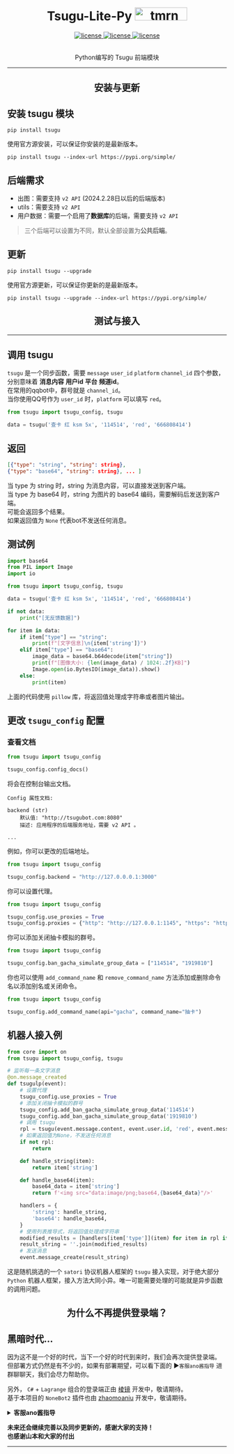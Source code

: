 
<h1 align="center"> Tsugu-Lite-Py  <img src="./logo.jpg" width="120"" width="30" height="30" alt="tmrn"/> </div></h1>


<p align="center">

<a href="https://github.com/Yamamoto-2/tsugu-bangdream-bot">
    <img src="https://img.shields.io/badge/tsugubangdream bot - v2 api-yellow" alt="license">
  </a>

<a href="https://github.com/kumoSleeping/tsugu-bangdream-bot-lite-py?tab=MIT-1-ov-file">
    <img src="https://img.shields.io/github/license/kumoSleeping/TomorinBot" alt="license">
  </a>
<a href="https://pypi.org/project/tsugu/">
    <img src="https://img.shields.io/pypi/v/tsugu.svg" alt="license">
  </a>

</p>
<p align="center">
<br>  Python编写的 Tsugu 前端模块


***


<h2 align="center"> 安装与更新 </h2>

## 安装 tsugu 模块
```shell
pip install tsugu
```

使用官方源安装，可以保证你安装的是最新版本。
```shell
pip install tsugu --index-url https://pypi.org/simple/
```
## 后端需求

- 出图：需要支持 `v2 API` (2024.2.28日以后的后端版本)
- utils：需要支持 `v2 API` 
- 用户数据：需要一个启用了**数据库**的后端，需要支持 `v2 API`

> 三个后端可以设置为不同，默认全部设置为**公共后端**。

## 更新
```shell
pip install tsugu --upgrade
```
使用官方源更新，可以保证你更新的是最新版本。
```shell
pip install tsugu --upgrade --index-url https://pypi.org/simple/
```

<h2 align="center"> 测试与接入 </h2>



***
## 调用 tsugu
`tsugu` 是一个同步函数，需要 `message` `user_id` `platform` `channel_id` 四个参数，分别意味着 **消息内容** **用户id** **平台** **频道id**。   
在常用的qqbot中，群号就是 `channel_id`。   
当你使用QQ号作为 `user_id` 时，`platform` 可以填写 `red`。   


```py
from tsugu import tsugu_config, tsugu

data = tsugu('查卡 红 ksm 5x', '114514', 'red', '666808414')
```

## 返回

```json
[{"type": "string", "string": string},
{"type": "base64", "string": string}, ... ]
```
当 type 为 string 时，string 为消息内容，可以直接发送到客户端。   
当 type 为 base64 时，string 为图片的 base64 编码，需要解码后发送到客户端。   
可能会返回多个结果。  
如果返回值为 `None` 代表bot不发送任何消息。   

## 测试例

```python
import base64
from PIL import Image
import io

from tsugu import tsugu_config, tsugu

data = tsugu('查卡 红 ksm 5x', '114514', 'red', '666808414')

if not data:
    print("[无反馈数据]")

for item in data:
    if item["type"] == "string":
        print(f"[文字信息]\n{item['string']}")
    elif item["type"] == "base64":
        image_data = base64.b64decode(item["string"])
        print(f"[图像大小: {len(image_data) / 1024:.2f}KB]")
        Image.open(io.BytesIO(image_data)).show()
    else:
        print(item)
```
上面的代码使用 `pillow` 库，将返回值处理成字符串或者图片输出。


## 更改 `tsugu_config` 配置

### 查看文档

```py
from tsugu import tsugu_config

tsugu_config.config_docs()
```
将会在控制台输出文档。
```
Config 属性文档:

backend (str)
    默认值: "http://tsugubot.com:8080"
    描述: 应用程序的后端服务地址，需要 v2 API 。
    
...
```
例如，你可以更改的后端地址。
```py
from tsugu import tsugu_config

tsugu_config.backend = "http://127.0.0.0.1:3000"
```

你可以设置代理。
```py
from tsugu import tsugu_config

tsugu_config.use_proxies = True
tsugu_config.proxies = {"http": "http://127.0.0.1:1145", "https": "http://127.0.0.1:1919"}
```

你可以添加关闭抽卡模拟的群号。
```py
from tsugu import tsugu_config

tsugu_config.ban_gacha_simulate_group_data = ["114514", "1919810"]
```

你也可以使用 `add_command_name` 和 `remove_command_name` 方法添加或删除命令名以添加别名或关闭命令。
```py
from tsugu import tsugu_config

tsugu_config.add_command_name(api="gacha", command_name="抽卡")
```



## 机器人接入例

```python
from core import on
from tsugu import tsugu_config, tsugu

# 监听每一条文字消息
@on.message_created
def tsugulp(event):
    # 设置代理
    tsugu_config.use_proxies = True
    # 添加关闭抽卡模拟的群号
    tsugu_config.add_ban_gacha_simulate_group_data('114514')
    tsugu_config.add_ban_gacha_simulate_group_data('1919810')
    # 调用 tsugu
    rpl = tsugu(event.message.content, event.user.id, 'red', event.message.id)
    # 如果返回值为None，不发送任何消息
    if not rpl:
        return

    def handle_string(item):
        return item['string']

    def handle_base64(item):
        base64_data = item['string']
        return f'<img src="data:image/png;base64,{base64_data}"/>'

    handlers = {
        'string': handle_string,
        'base64': handle_base64,
    }
    # 使用列表推导式，将返回值处理成字符串
    modified_results = [handlers[item['type']](item) for item in rpl if item['type'] in handlers]
    result_string = ''.join(modified_results)
    # 发送消息
    event.message_create(result_string)
```

这是随机挑选的一个 `satori` 协议机器人框架的 `tsugu` 接入实现，对于绝大部分 `Python` 机器人框架，接入方法大同小异。唯一可能需要处理的可能就是异步函数的调用问题。   



<h2 align="center"> 为什么不再提供登录端？ </h2>

## 黑暗时代...

因为这不是一个好的时代，当下一个好的时代到来时，我们会再次提供登录端。   
但部署方式仍然是有不少的，如果有部署期望，可以看下面的 ▶️`客服ano酱指导` 进群聊聊天，我们会尽力帮助你。

另外， `C#` + `Lagrange` 组合的登录端正由 [棱镜](https://github.com/DreamPrism) 开发中，敬请期待。   
基于本项目的 `NoneBot2` 插件也由 [zhaomoaniu](https://github.com/zhaomaoniupi) 开发中，敬请期待。   



 <details>
<summary><b>客服ano酱指导</b></summary>
 
**注意，如果你不知道什么是BanGDream，请不要随意加群**    
**本群还是欢迎加群的（**    
[BanGDreamBot开发聊天群](https://qm.qq.com/q/zjUPQkrdpm)   
温馨的聊天环境～   

</details>

**未来还会继续完善以及同步更新的，感谢大家的支持！**   
**也感谢山本和大家的付出**

***






